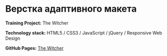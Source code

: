 # Верстка адаптивного макета

**Training Project:** The Witcher

**Technology stack:** HTML5 / CSS3 / JavaScript / jQuery / Responsive Web Design

**GitHub Pages:** [The Witcher](https://erikkopcha.github.io/the-witcher/)
